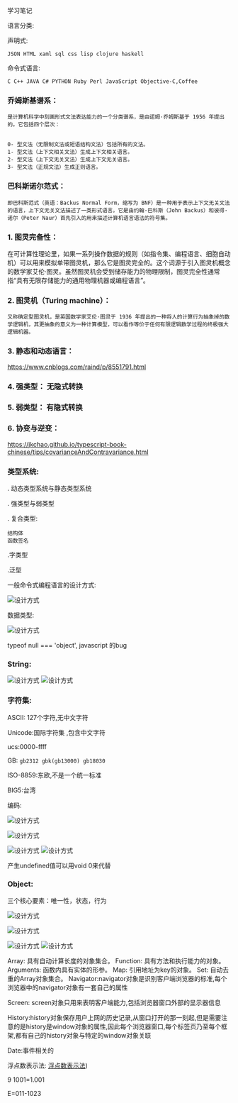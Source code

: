 学习笔记

语言分类:

声明式:

```
JSON HTML xaml sql css lisp clojure haskell
```

命令式语言:

```
C C++ JAVA C# PYTHON Ruby Perl JavaScript Objective-C,Coffee
```

### 乔姆斯基谱系：

``` 
是计算机科学中刻画形式文法表达能力的一个分类谱系，是由诺姆·乔姆斯基于 1956 年提出的。它包括四个层次：


0- 型文法（无限制文法或短语结构文法）包括所有的文法。
1- 型文法（上下文相关文法）生成上下文相关语言。
2- 型文法（上下文无关文法）生成上下文无关语言。
3- 型文法（正规文法）生成正则语言。
```

### 巴科斯诺尔范式：

``` 
即巴科斯范式（英语：Backus Normal Form，缩写为 BNF）是一种用于表示上下文无关文法的语言，上下文无关文法描述了一类形式语言。它是由约翰·巴科斯（John Backus）和彼得·诺尔（Peter Naur）首先引入的用来描述计算机语言语法的符号集。

```

### 1. 图灵完备性：

在可计算性理论里，如果一系列操作数据的规则（如指令集、编程语言、细胞自动机）可以用来模拟单带图灵机，那么它是图灵完全的。这个词源于引入图灵机概念的数学家艾伦·图灵。虽然图灵机会受到储存能力的物理限制，图灵完全性通常指“具有无限存储能力的通用物理机器或编程语言”。

### 2. 图灵机（Turing machine）：

``` 
又称确定型图灵机，是英国数学家艾伦·图灵于 1936 年提出的一种将人的计算行为抽象掉的数学逻辑机，其更抽象的意义为一种计算模型，可以看作等价于任何有限逻辑数学过程的终极强大逻辑机器。
```
### 3. 静态和动态语言： 

https://www.cnblogs.com/raind/p/8551791.html

### 4. 强类型： 无隐式转换

### 5. 弱类型： 有隐式转换

### 6. 协变与逆变：

 https://jkchao.github.io/typescript-book-chinese/tips/covarianceAndContravariance.html


 ### 类型系统:

 . 动态类型系统与静态类型系统

 . 强类型与弱类型

 . 复合类型:

    结构体
    函数签名

 .字类型

 .泛型

 一般命令式编程语言的设计方式:

 ![设计方式](./1.png)

 数据类型:

  ![设计方式](./2.png)

  typeof null === 'object', javascript 的bug


  ### String:

![设计方式](./3.png)
![设计方式](./4.png)

### 字符集:

ASCII: 127个字符,无中文字符

Unicode:国际字符集 ,包含中文字符

ucs:0000-ffff

GB:
    ```
    gb2312
    gbk(gb13000)
    gb18030
    ```

ISO-8859:东欧,不是一个统一标准

BIG5:台湾

编码:

![设计方式](./5.png)


![设计方式](./6.png)

![设计方式](./7.png)
![设计方式](./8.png)

产生undefined值可以用void 0来代替

### Object:

三个核心要素：唯一性，状态，行为

![设计方式](./9.png)

![设计方式](./10.png)


![设计方式](./11.png)
![设计方式](./12.png)



Array: 具有自动计算长度的对象集合。
Function: 具有方法和执行能力的对象。
Arguments: 函数内具有实体的形参。
Map: 引用地址为key的对象。
Set: 自动去重的Array对象集合。
Navigator:navigator对象是识别客户端浏览器的标准,每个浏览器中的navigator对象有一套自己的属性

Screen: screen对象只用来表明客户端能力,包括浏览器窗口外部的显示器信息

History:history对象保存用户上网的历史记录,从窗口打开的那一刻起,但是需要注意的是history是window对象的属性,因此每个浏览器窗口,每个标签页乃至每个框架,都有自己的history对象与特定的window对象关联

Date:事件相关的


浮点数表示法:
[浮点数表示法](https://www.ruanyifeng.com/blog/2010/06/ieee_floating-point_representation.html))

9 1001=1.001

E=011-1023